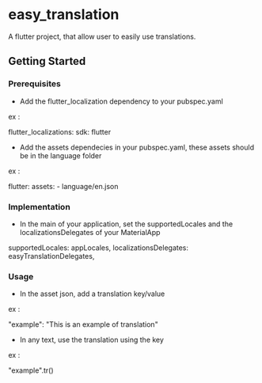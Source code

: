# easy_translation

A flutter project, that allow user to easily use translations.

## Getting Started

### Prerequisites

- Add the flutter_localization dependency to your pubspec.yaml

ex :

flutter_localizations:
    sdk: flutter

- Add the assets dependecies in your pubspec.yaml, these assets should be in the language folder

ex :

flutter:
    assets:
        - language/en.json

### Implementation

- In the main of your application, set the supportedLocales and the localizationsDelegates of your MaterialApp

supportedLocales: appLocales,
localizationsDelegates: easyTranslationDelegates,

### Usage

- In the asset json, add a translation key/value

ex :

"example": "This is an example of translation"

- In any text, use the translation using the key

ex :

"example".tr()
